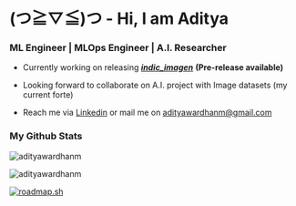 # (つ≧▽≦)つ - Hi, I am Aditya

###  ML Engineer | MLOps Engineer | A.I. Researcher

- Currently working on releasing [***indic_imagen***](https://github.com/adityawardhanm/indic_imagen) **(Pre-release available)**

- Looking forward to collaborate on A.I. project with Image datasets (my current forte)

- Reach me via [Linkedin](https://www.linkedin.com/in/adityawardhan-mishra/) or mail me on adityawardhanm@gmail.com




### My Github Stats

<p><img align="center" src="https://github-readme-stats-sigma-five.vercel.app/api/top-langs?username=adityawardhanm&langs_count=10&theme=dark&show_icons=true&locale=en&card_width=500" alt="adityawardhanm" />
</p>

<p><img align="center" src="https://github-readme-stats-sigma-five.vercel.app/api?username=adityawardhanm&theme=dark&show_icons=true&locale=en&card_width=500" alt="adityawardhanm" />
</p>

[![roadmap.sh](https://roadmap.sh/card/tall/66dc7ca4c46f68d052cc352f?variant=dark&roadmaps=cpp%2Ccomputer-science%2Csql%2Cpython)](https://roadmap.sh)
</p>
